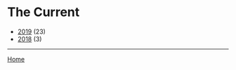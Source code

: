 # The Current

  * [2019](./the-current-2019.md/) (23)
  * [2018](./the-current-2018.md/) (3)
----

[Home](../)
